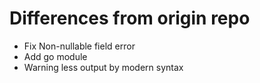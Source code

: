# Differences from origin repo

* Fix Non-nullable field error
* Add go module
* Warning less output by modern syntax
